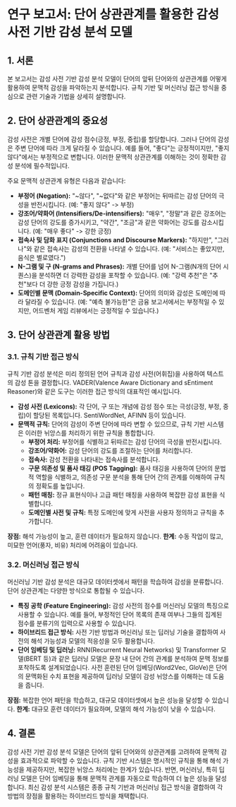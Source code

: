 # 연구 보고서: 단어 상관관계를 활용한 감성사전 기반 감성 분석 모델

## 1. 서론

본 보고서는 감성 사전 기반 감성 분석 모델이 단어의 앞뒤 단어와의 상관관계를 어떻게 활용하여 문맥적 감성을 파악하는지 분석합니다. 규칙 기반 및 머신러닝 접근 방식을 중심으로 관련 기술과 기법을 상세히 설명합니다.

## 2. 단어 상관관계의 중요성

감성 사전은 개별 단어에 감성 점수(긍정, 부정, 중립)를 할당합니다. 그러나 단어의 감성은 주변 단어에 따라 크게 달라질 수 있습니다. 예를 들어, "좋다"는 긍정적이지만, "좋지 않다"에서는 부정적으로 변합니다. 이러한 문맥적 상관관계를 이해하는 것이 정확한 감성 분석에 필수적입니다.

주요 문맥적 상관관계 유형은 다음과 같습니다:

*   **부정어 (Negation):** "~않다", "~없다"와 같은 부정어는 뒤따르는 감성 단어의 극성을 반전시킵니다. (예: "좋지 않다" -> 부정)
*   **강조어/약화어 (Intensifiers/De-intensifiers):** "매우", "정말"과 같은 강조어는 감성 단어의 강도를 증가시키고, "약간", "조금"과 같은 약화어는 강도를 감소시킵니다. (예: "매우 좋다" -> 강한 긍정)
*   **접속사 및 담화 표지 (Conjunctions and Discourse Markers):** "하지만", "그러나"와 같은 접속사는 감성의 전환을 나타낼 수 있습니다. (예: "서비스는 좋았지만, 음식은 별로였다.")
*   **N-그램 및 구 (N-grams and Phrases):** 개별 단어를 넘어 N-그램(N개의 단어 시퀀스)을 분석하면 더 강력한 감성을 포착할 수 있습니다. (예: "강력 추천"은 "추천"보다 더 강한 긍정 감성을 가집니다.)
*   **도메인별 문맥 (Domain-Specific Context):** 단어의 의미와 감성은 도메인에 따라 달라질 수 있습니다. (예: "예측 불가능한"은 금융 보고서에서는 부정적일 수 있지만, 어드벤처 게임 리뷰에서는 긍정적일 수 있습니다.)

## 3. 단어 상관관계 활용 방법

### 3.1. 규칙 기반 접근 방식

규칙 기반 감성 분석은 미리 정의된 언어 규칙과 감성 사전(어휘집)을 사용하여 텍스트의 감성 톤을 결정합니다. VADER(Valence Aware Dictionary and sEntiment Reasoner)와 같은 도구는 이러한 접근 방식의 대표적인 예시입니다.

*   **감성 사전 (Lexicons):** 각 단어, 구 또는 개념에 감성 점수 또는 극성(긍정, 부정, 중립)이 할당된 목록입니다. SentiWordNet, AFINN 등이 있습니다.
*   **문맥적 규칙:** 단어의 감성이 주변 단어에 따라 변할 수 있으므로, 규칙 기반 시스템은 이러한 뉘앙스를 처리하기 위한 규칙을 통합합니다.
    *   **부정어 처리:** 부정어를 식별하고 뒤따르는 감성 단어의 극성을 반전시킵니다.
    *   **강조어/약화어:** 감성 단어의 강도를 조절하는 단어를 처리합니다.
    *   **접속사:** 감성 전환을 나타내는 접속사를 분석합니다.
    *   **구문 의존성 및 품사 태깅 (POS Tagging):** 품사 태깅을 사용하여 단어의 문법적 역할을 식별하고, 의존성 구문 분석을 통해 단어 간의 관계를 이해하여 규칙의 정확도를 높입니다.
    *   **패턴 매칭:** 정규 표현식이나 고급 패턴 매칭을 사용하여 복잡한 감성 표현을 식별합니다.
    *   **도메인별 사전 및 규칙:** 특정 도메인에 맞게 사전을 사용자 정의하고 규칙을 추가합니다.

**장점:** 해석 가능성이 높고, 훈련 데이터가 필요하지 않습니다.
**한계:** 수동 작업이 많고, 미묘한 언어(풍자, 비유) 처리에 어려움이 있습니다.

### 3.2. 머신러닝 접근 방식

머신러닝 기반 감성 분석은 대규모 데이터셋에서 패턴을 학습하여 감성을 분류합니다. 단어 상관관계는 다양한 방식으로 통합될 수 있습니다.

*   **특징 공학 (Feature Engineering):** 감성 사전의 점수를 머신러닝 모델의 특징으로 사용할 수 있습니다. 예를 들어, 부정적인 단어 목록의 존재 여부나 그들의 집계된 점수를 분류기의 입력으로 사용할 수 있습니다.
*   **하이브리드 접근 방식:** 사전 기반 방법과 머신러닝 또는 딥러닝 기술을 결합하여 사전의 해석 가능성과 모델의 적응성을 모두 활용합니다.
*   **단어 임베딩 및 딥러닝:** RNN(Recurrent Neural Networks) 및 Transformer 모델(BERT 등)과 같은 딥러닝 모델은 문장 내 단어 간의 관계를 분석하여 문맥 정보를 포착하도록 설계되었습니다. 사전 훈련된 단어 임베딩(Word2Vec, GloVe)은 단어의 문맥화된 수치 표현을 제공하여 딥러닝 모델이 감성 뉘앙스를 이해하는 데 도움을 줍니다.

**장점:** 복잡한 언어 패턴을 학습하고, 대규모 데이터셋에서 높은 성능을 달성할 수 있습니다.
**한계:** 대규모 훈련 데이터가 필요하며, 모델의 해석 가능성이 낮을 수 있습니다.

## 4. 결론

감성 사전 기반 감성 분석 모델은 단어의 앞뒤 단어와의 상관관계를 고려하여 문맥적 감성을 효과적으로 파악할 수 있습니다. 규칙 기반 시스템은 명시적인 규칙을 통해 해석 가능성을 제공하지만, 복잡한 뉘앙스 처리에는 한계가 있습니다. 반면, 머신러닝, 특히 딥러닝 모델은 단어 임베딩을 통해 문맥적 관계를 자동으로 학습하여 더 높은 성능을 달성합니다. 최신 감성 분석 시스템은 종종 규칙 기반과 머신러닝 접근 방식을 결합하여 각 방법의 장점을 활용하는 하이브리드 방식을 채택합니다.
